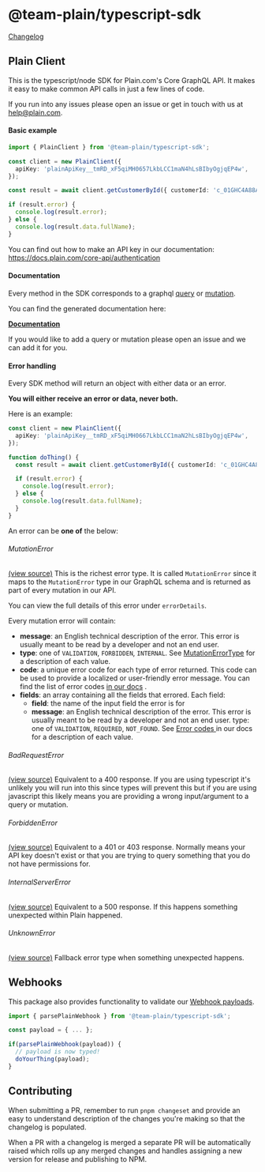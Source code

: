 # @team-plain/typescript-sdk

[Changelog]('CHANGELOG.md')

## Plain Client

This is the typescript/node SDK for Plain.com's Core GraphQL API. It makes it easy to make common API calls in just a few lines of code.

If you run into any issues please open an issue or get in touch with us at <help@plain.com>.

#### Basic example

```ts
import { PlainClient } from '@team-plain/typescript-sdk';

const client = new PlainClient({
  apiKey: 'plainApiKey__tmRD_xF5qiMH0657LkbLCC1maN4hLsBIbyOgjqEP4w',
});

const result = await client.getCustomerById({ customerId: 'c_01GHC4A88A9D49Q30AAWR3BN7P' });

if (result.error) {
  console.log(result.error);
} else {
  console.log(result.data.fullName);
}
```

You can find out how to make an API key in our documentation: <https://docs.plain.com/core-api/authentication>

#### Documentation

Every method in the SDK corresponds to a graphql [query](./src/graphql/queries/) or [mutation](./src/graphql/mutations/).

You can find the generated documentation here:

**[Documentation](https://plain-typescript-sdk-docs.vercel.app/classes/PlainClient.html)**

If you would like to add a query or mutation please open an issue and we can add it for you.

#### Error handling

Every SDK method will return an object with either data or an error.

**You will either receive an error or data, never both.**

Here is an example:

```ts
const client = new PlainClient({
  apiKey: 'plainApiKey__tmRD_xF5qiMH0667LkbLCC1maN2hLsBIbyOgjqEP4w',
});

function doThing() {
  const result = await client.getCustomerById({ customerId: 'c_01GHC4A88A9D49Q30AAWR3BN7P' });

  if (result.error) {
    console.log(result.error);
  } else {
    console.log(result.data.fullName);
  }
}
```

An error can be **one of** the below:

###### MutationError

[(view source)](./src/error.ts)
This is the richest error type. It is called `MutationError` since it maps to the `MutationError` type in our GraphQL schema and is returned as part of every mutation in our API.

You can view the full details of this error under `errorDetails`.

Every mutation error will contain:

- **message**: an English technical description of the error. This error is usually meant to be read by a developer and not an end user.
- **type**: one of `VALIDATION`, `FORBIDDEN`, `INTERNAL`. See [MutationErrorType](https://docs.plain.com/core-api/reference/enums/mutation-error-type) for a description of each value.
- **code**: a unique error code for each type of error returned. This code can be used to provide a localized or user-friendly error message. You can find the list of error codes [in our docs](https://docs.plain.com/error-codes) .
- **fields**: an array containing all the fields that errored. Each field:
  - **field**: the name of the input field the error is for
  - **message**: an English technical description of the error. This error is usually meant to be read by a developer and not an end user.
    type: one of `VALIDATION`, `REQUIRED`, `NOT_FOUND`. See [Error codes
    ](https://www.plain.com/docs/graphql/error-codes) in our docs for a description of each value.

###### BadRequestError

[(view source)](./src/error.ts)
Equivalent to a 400 response. If you are using typescript it's unlikely you will run into this since types will prevent this but if you are using javascript this likely means you are providing a wrong input/argument to a query or mutation.

###### ForbiddenError

[(view source)](./src/error.ts)
Equivalent to a 401 or 403 response. Normally means your API key doesn't exist or that you are trying to query something that you do not have permissions for.

###### InternalServerError

[(view source)](./src/error.ts)
Equivalent to a 500 response. If this happens something unexpected within Plain happened.

###### UnknownError

[(view source)](./src/error.ts)
Fallback error type when something unexpected happens.

## Webhooks

This package also provides functionality to validate our [Webhook payloads](https://www.plain.com/docs/api-reference/webhooks).

```ts
import { parsePlainWebhook } from '@team-plain/typescript-sdk';

const payload = { ... };

if(parsePlainWebhook(payload)) {
  // payload is now typed!
  doYourThing(payload);
}
```

## Contributing

When submitting a PR, remember to run `pnpm changeset` and provide an easy to understand description of the changes you're making so that the changelog is populated.

When a PR with a changelog is merged a separate PR will be automatically raised which rolls up any merged changes and handles assigning a new version for release and publishing to NPM.
